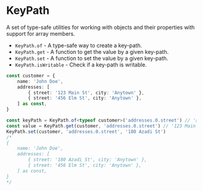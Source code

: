 # KeyPath

A set of type-safe utilities for working with objects and their properties with support for array members.

- `KeyPath.of` - A type-safe way to create a key-path.
- `KeyPath.get` - A function to get the value by a given key-path.
- `KeyPath.set` - A function to set the value by a given key-path.
- `KeyPath.isWritable` - Check if a key-path is writable.

```ts
const customer = {
	name: 'John Doe',
	addresses: [
		{ street: '123 Main St', city: 'Anytown' },
		{ street: '456 Elm St', city: 'Anytown' },
	] as const,
}

const keyPath = KeyPath.of<typeof customer>('addresses.0.street') // 'addresses.0.street'
const value = KeyPath.get(customer, 'addresses.0.street') // '123 Main St'
KeyPath.set(customer, 'addresses.0.street', '180 Azadi St')
/*
{
	name: 'John Doe',
	addresses: [
		{ street: '180 Azadi St', city: 'Anytown' },
		{ street: '456 Elm St', city: 'Anytown' },
	] as const,
}
*/
```